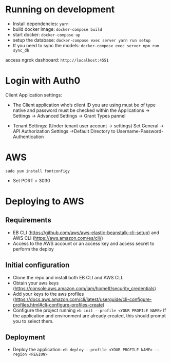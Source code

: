 # Running on development

- Install dependencies: `yarn`
- build docker image: `docker-compose build`
- start docker: `docker-compose up`
- setup the database: `docker-compose exec server yarn run setup`
- If you need to sync the models: `docker-compose exec server npm run sync_db`

access ngrok dashboard: `http://localhost:4551`
 
# Login with Auth0 
Client Application settings:
- The Client application who’s client ID you are using must be of type native and password must be checked within the Applications -> Settings -> Advanced Settings -> Grant Types pannel

- Tenant Settings:
(Under tenant user account -> settings)
Set General -> API Authorization Settings ->Default Directory to Username-Password-Authentication


# AWS
```
sudo yum install fontconfigy
```
- Set PORT = 3030

# Deploying to AWS

## Requirements

- EB CLI (https://github.com/aws/aws-elastic-beanstalk-cli-setup) and AWS CLI (https://aws.amazon.com/es/cli/)
- Access to the AWS account or an access key and access secret to perform the deploy

## Initial configuration

- Clone the repo and install both EB CLI and AWS CLI.
- Obtain your aws keys (https://console.aws.amazon.com/iam/home#/security_credentials)
- Add your keys to the aws profiles (https://docs.aws.amazon.com/cli/latest/userguide/cli-configure-profiles.html#cli-configure-profiles-create)
- Configure the project running `eb init --profile <YOUR PROFILE NAME>`
  If the application and environment are already created, this should prompt you to select them.

## Deployment

- Deploy the application: `eb deploy --profile <YOUR PROFILE NAME> --region <REGION>`
